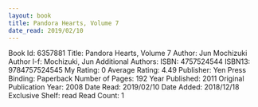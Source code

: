 ```yaml
---
layout: book
title: Pandora Hearts, Volume 7
date_read: 2019/02/10
---
```


Book Id: 6357881
Title: Pandora Hearts, Volume 7
Author: Jun Mochizuki
Author l-f: Mochizuki, Jun
Additional Authors: 
ISBN: 4757524544
ISBN13: 9784757524545
My Rating: 0
Average Rating: 4.49
Publisher: Yen Press
Binding: Paperback
Number of Pages: 192
Year Published: 2011
Original Publication Year: 2008
Date Read: 2019/02/10
Date Added: 2018/12/18
Exclusive Shelf: read
Read Count: 1

